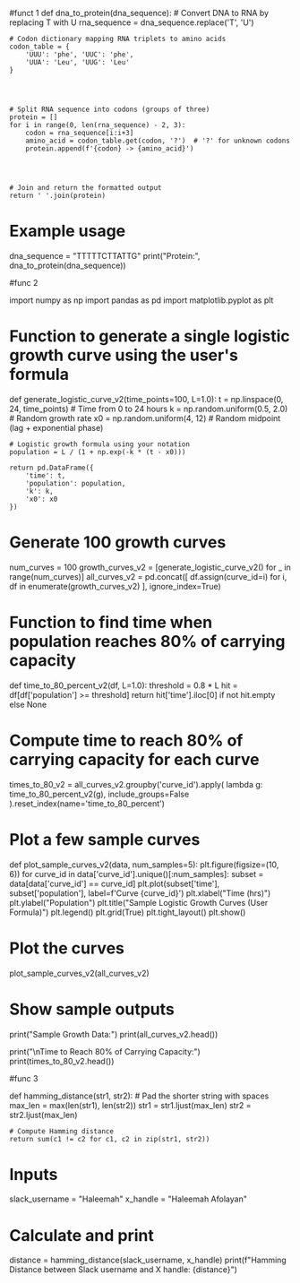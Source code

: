 #funct 1
def dna_to_protein(dna_sequence):
    # Convert DNA to RNA by replacing T with U
    rna_sequence = dna_sequence.replace('T', 'U')




    # Codon dictionary mapping RNA triplets to amino acids
    codon_table = {
        'UUU': 'phe', 'UUC': 'phe',
        'UUA': 'Leu', 'UUG': 'Leu'
    }




    # Split RNA sequence into codons (groups of three)
    protein = []
    for i in range(0, len(rna_sequence) - 2, 3):
        codon = rna_sequence[i:i+3]
        amino_acid = codon_table.get(codon, '?')  # '?' for unknown codons
        protein.append(f'{codon} -> {amino_acid}')




    # Join and return the formatted output
    return ' '.join(protein)




# Example usage
dna_sequence = "TTTTTCTTATTG"
print("Protein:", dna_to_protein(dna_sequence))


#func 2


import numpy as np
import pandas as pd
import matplotlib.pyplot as plt


# Function to generate a single logistic growth curve using the user's formula
def generate_logistic_curve_v2(time_points=100, L=1.0):
    t = np.linspace(0, 24, time_points)  # Time from 0 to 24 hours
    k = np.random.uniform(0.5, 2.0)      # Random growth rate
    x0 = np.random.uniform(4, 12)        # Random midpoint (lag + exponential phase)
   
    # Logistic growth formula using your notation
    population = L / (1 + np.exp(-k * (t - x0)))
   
    return pd.DataFrame({
        'time': t,
        'population': population,
        'k': k,
        'x0': x0
    })


# Generate 100 growth curves
num_curves = 100
growth_curves_v2 = [generate_logistic_curve_v2() for _ in range(num_curves)]
all_curves_v2 = pd.concat([
    df.assign(curve_id=i) for i, df in enumerate(growth_curves_v2)
], ignore_index=True)


# Function to find time when population reaches 80% of carrying capacity
def time_to_80_percent_v2(df, L=1.0):
    threshold = 0.8 * L
    hit = df[df['population'] >= threshold]
    return hit['time'].iloc[0] if not hit.empty else None


# Compute time to reach 80% of carrying capacity for each curve
times_to_80_v2 = all_curves_v2.groupby('curve_id').apply(
    lambda g: time_to_80_percent_v2(g), include_groups=False
).reset_index(name='time_to_80_percent')


# Plot a few sample curves
def plot_sample_curves_v2(data, num_samples=5):
    plt.figure(figsize=(10, 6))
    for curve_id in data['curve_id'].unique()[:num_samples]:
        subset = data[data['curve_id'] == curve_id]
        plt.plot(subset['time'], subset['population'], label=f'Curve {curve_id}')
    plt.xlabel("Time (hrs)")
    plt.ylabel("Population")
    plt.title("Sample Logistic Growth Curves (User Formula)")
    plt.legend()
    plt.grid(True)
    plt.tight_layout()
    plt.show()


# Plot the curves
plot_sample_curves_v2(all_curves_v2)


# Show sample outputs
print("Sample Growth Data:")
print(all_curves_v2.head())


print("\nTime to Reach 80% of Carrying Capacity:")
print(times_to_80_v2.head())




#func 3


def hamming_distance(str1, str2):
    # Pad the shorter string with spaces
    max_len = max(len(str1), len(str2))
    str1 = str1.ljust(max_len)
    str2 = str2.ljust(max_len)




    # Compute Hamming distance
    return sum(c1 != c2 for c1, c2 in zip(str1, str2))




# Inputs
slack_username = "Haleemah"
x_handle = "Haleemah Afolayan"




# Calculate and print
distance = hamming_distance(slack_username, x_handle)
print(f"Hamming Distance between Slack username and X handle: {distance}")
